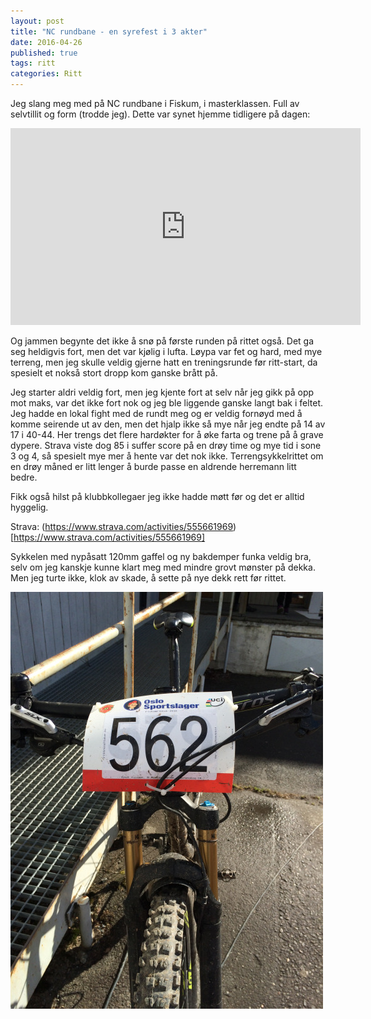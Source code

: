 ```yaml
---
layout: post
title: "NC rundbane - en syrefest i 3 akter"
date: 2016-04-26
published: true
tags: ritt
categories: Ritt 
---
```


Jeg slang meg med på NC rundbane i Fiskum, i masterklassen. Full av selvtillit og form (trodde jeg). Dette var synet hjemme tidligere på dagen:
<iframe width="560" height="315" src="https://www.youtube.com/embed/JBQNbvIZvEs" frameborder="0" allowfullscreen></iframe>

Og jammen begynte det ikke å snø på første runden på rittet også. Det ga seg heldigvis fort, men det var kjølig i lufta. Løypa var fet og hard, med mye terreng, men jeg skulle veldig gjerne hatt en treningsrunde før ritt-start, da spesielt et nokså stort dropp kom ganske brått på. 

Jeg starter aldri veldig fort, men jeg kjente fort at selv når jeg gikk på opp mot maks, var det ikke fort nok og jeg ble liggende ganske langt bak i feltet. Jeg hadde en lokal fight med de rundt meg og er veldig fornøyd med å komme seirende ut av den, men det hjalp ikke så mye når jeg endte på 14 av 17 i 40-44. Her trengs det flere hardøkter for å øke farta og trene på å grave dypere. Strava viste dog 85 i suffer score på en drøy time og mye tid i sone 3 og 4, så spesielt mye mer å hente var det nok ikke. Terrengsykkelrittet om en drøy måned er litt lenger å burde passe en aldrende herremann litt bedre. 

Fikk også hilst på klubbkollegaer jeg ikke hadde møtt før og det er alltid hyggelig. 

Strava: (https://www.strava.com/activities/555661969)[https://www.strava.com/activities/555661969]

Sykkelen med nypåsatt 120mm gaffel og ny bakdemper funka veldig bra, selv om jeg kanskje kunne klart meg med mindre grovt mønster på dekka. Men jeg turte ikke, klok av skade, å sette på nye dekk rett før rittet. 

<img src="/assets/nc.jpg"/>
